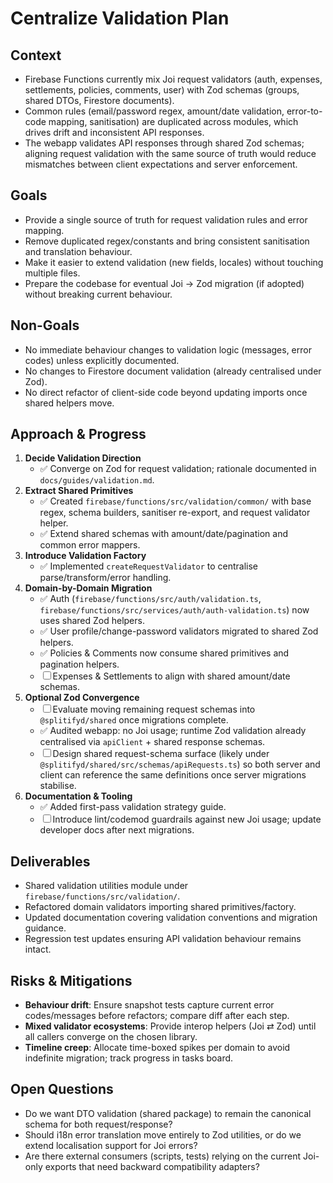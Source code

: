 # Centralize Validation Plan

## Context
- Firebase Functions currently mix Joi request validators (auth, expenses, settlements, policies, comments, user) with Zod schemas (groups, shared DTOs, Firestore documents).
- Common rules (email/password regex, amount/date validation, error-to-code mapping, sanitisation) are duplicated across modules, which drives drift and inconsistent API responses.
- The webapp validates API responses through shared Zod schemas; aligning request validation with the same source of truth would reduce mismatches between client expectations and server enforcement.

## Goals
- Provide a single source of truth for request validation rules and error mapping.
- Remove duplicated regex/constants and bring consistent sanitisation and translation behaviour.
- Make it easier to extend validation (new fields, locales) without touching multiple files.
- Prepare the codebase for eventual Joi → Zod migration (if adopted) without breaking current behaviour.

## Non-Goals
- No immediate behaviour changes to validation logic (messages, error codes) unless explicitly documented.
- No changes to Firestore document validation (already centralised under Zod).
- No direct refactor of client-side code beyond updating imports once shared helpers move.

## Approach & Progress
1. **Decide Validation Direction**
   - ✅ Converge on Zod for request validation; rationale documented in `docs/guides/validation.md`.
2. **Extract Shared Primitives**
   - ✅ Created `firebase/functions/src/validation/common/` with base regex, schema builders, sanitiser re-export, and request validator helper.
   - ✅ Extend shared schemas with amount/date/pagination and common error mappers.
3. **Introduce Validation Factory**
   - ✅ Implemented `createRequestValidator` to centralise parse/transform/error handling.
4. **Domain-by-Domain Migration**
   - ✅ Auth (`firebase/functions/src/auth/validation.ts`, `firebase/functions/src/services/auth/auth-validation.ts`) now uses shared Zod helpers.
   - ✅ User profile/change-password validators migrated to shared Zod helpers.
   - ✅ Policies & Comments now consume shared primitives and pagination helpers.
   - ☐ Expenses & Settlements to align with shared amount/date schemas.
5. **Optional Zod Convergence**
   - ☐ Evaluate moving remaining request schemas into `@splitifyd/shared` once migrations complete.
   - ✅ Audited webapp: no Joi usage; runtime Zod validation already centralised via `apiClient` + shared response schemas.
   - ☐ Design shared request-schema surface (likely under `@splitifyd/shared/src/schemas/apiRequests.ts`) so both server and client can reference the same definitions once server migrations stabilise.
6. **Documentation & Tooling**
   - ✅ Added first-pass validation strategy guide.
   - ☐ Introduce lint/codemod guardrails against new Joi usage; update developer docs after next migrations.

## Deliverables
- Shared validation utilities module under `firebase/functions/src/validation/`.
- Refactored domain validators importing shared primitives/factory.
- Updated documentation covering validation conventions and migration guidance.
- Regression test updates ensuring API validation behaviour remains intact.

## Risks & Mitigations
- **Behaviour drift**: Ensure snapshot tests capture current error codes/messages before refactors; compare diff after each step.
- **Mixed validator ecosystems**: Provide interop helpers (Joi ⇄ Zod) until all callers converge on the chosen library.
- **Timeline creep**: Allocate time-boxed spikes per domain to avoid indefinite migration; track progress in tasks board.

## Open Questions
- Do we want DTO validation (shared package) to remain the canonical schema for both request/response?
- Should i18n error translation move entirely to Zod utilities, or do we extend localisation support for Joi errors?
- Are there external consumers (scripts, tests) relying on the current Joi-only exports that need backward compatibility adapters?

